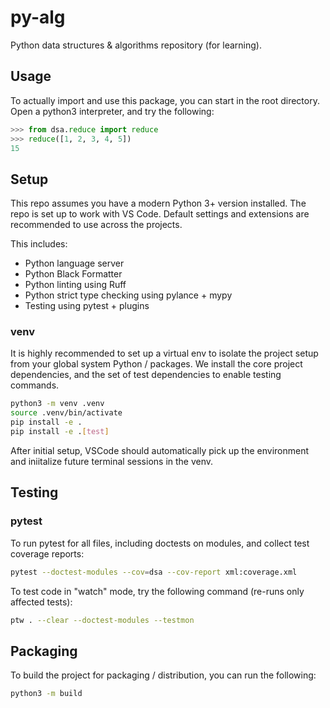 # py-alg

Python data structures & algorithms repository (for learning).

## Usage

To actually import and use this package, you can start in the root directory.
Open a python3 interpreter, and try the following:

```python
>>> from dsa.reduce import reduce
>>> reduce([1, 2, 3, 4, 5])
15
```

## Setup

This repo assumes you have a modern Python 3+ version installed. The repo is set
up to work with VS Code. Default settings and extensions are recommended to use
across the projects.

This includes:

- Python language server
- Python Black Formatter
- Python linting using Ruff
- Python strict type checking using pylance + mypy
- Testing using pytest + plugins

### venv

It is highly recommended to set up a virtual env to isolate the project setup
from your global system Python / packages. We install the core project
dependencies, and the set of test dependencies to enable testing commands.

```bash
python3 -m venv .venv
source .venv/bin/activate
pip install -e .
pip install -e .[test]
```

After initial setup, VSCode should automatically pick up the environment and
iniitalize future terminal sessions in the venv.

## Testing

### pytest

To run pytest for all files, including doctests on modules, and collect test
coverage reports:

```bash
pytest --doctest-modules --cov=dsa --cov-report xml:coverage.xml
```

To test code in "watch" mode, try the following command (re-runs only affected
tests):

```bash
ptw . --clear --doctest-modules --testmon
```

## Packaging

To build the project for packaging / distribution, you can run the following:

```bash
python3 -m build
```
